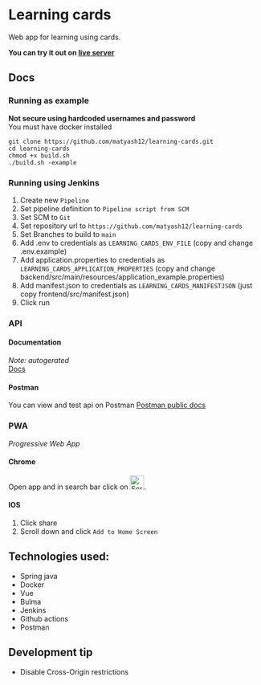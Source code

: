 # Learning cards
Web app for learning using cards.

**You can try it out on [live server](https://www.learn.hajek.live/user/login)**

## Docs
### Running as example
**Not secure using hardcoded usernames and password** <br/>
You must have docker installed
```
git clone https://github.com/matyash12/learning-cards.git
cd learning-cards
chmod +x build.sh
./build.sh -example
```
### Running using Jenkins
1. Create new `Pipeline`
2. Set pipeline definition to `Pipeline script from SCM`
3. Set SCM to `Git`
4. Set repository url to `https://github.com/matyash12/learning-cards`
5. Set Branches to build to `main`
6. Add .env to credentials as `LEARNING_CARDS_ENV_FILE` (copy and change .env.example)
7. Add application.properties to credentials as `LEARNING_CARDS_APPLICATION_PROPERTIES` (copy and change backend/src/main/resources/application_example.properties)
8. Add manifest.json to credentials as `LEARNING_CARDS_MANIFESTJSON` (just copy frontend/src/manifest.json)
9. Click run

### API
#### Documentation
*Note: autogerated* </br>
[Docs](https://documenter.getpostman.com/view/23011773/2s9YkuXxkm)
#### Postman
You can view and test api on Postman
[Postman public docs](https://elements.getpostman.com/redirect?entityId=23011773-bbce6d9f-fcb5-4de3-9357-f43d438b60d9&entityType=collection)

### PWA
*Progressive Web App*
#### Chrome
Open app and in search bar click on <img width="28" alt="Screenshot 2023-12-27 at 15 57 05" src="https://github.com/matyash12/learning-cards/assets/93146910/b94bba76-0394-4dfb-aa97-85a4c2a28d13">.
#### IOS
1. Click share
2. Scroll down and click `Add to Home Screen`

## Technologies used:
* Spring java
* Docker
* Vue
* Bulma
* Jenkins
* Github actions
* Postman


## Development tip
* Disable Cross-Origin restrictions

